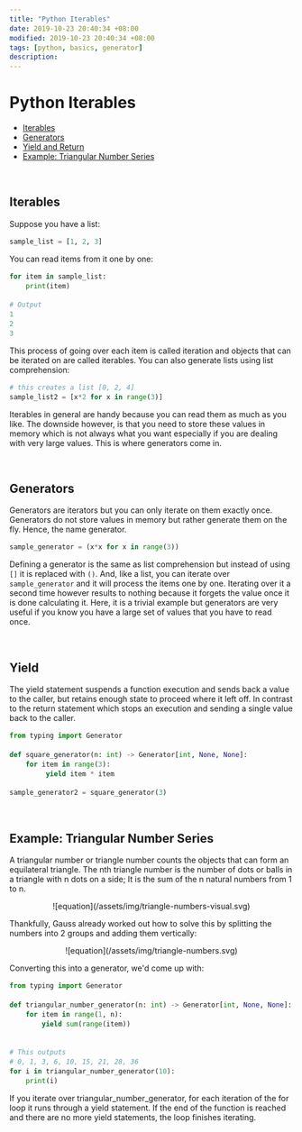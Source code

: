 ```yaml
---
title: "Python Iterables"
date: 2019-10-23 20:40:34 +08:00
modified: 2019-10-23 20:40:34 +08:00
tags: [python, basics, generator]
description: 
---
```


# Python Iterables

<!-- toc -->

- [Iterables](#Iterables)
- [Generators](#Generators)
- [Yield and Return](#Yield-and-Return)
- [Example: Triangular Number Series](#Example-Triangular-Number-Series)

<!-- tocstop -->

<br>

## Iterables

Suppose you have a list:

```python
sample_list = [1, 2, 3]
```

You can read items from it one by one:
```python
for item in sample_list:
    print(item)

# Output
1
2
3
```

This process of going over each item is called iteration and objects that can be iterated on are called iterables. You can also generate lists using list comprehension:

```python
# this creates a list [0, 2, 4]
sample_list2 = [x*2 for x in range(3)]
```

Iterables in general are handy because you can read them as much as you like. The downside however, is that you need to store these values in memory which is not always what you want especially if you are dealing with very large values. This is where generators come in.

<br>

## Generators

Generators are iterators but you can only iterate on them exactly once. Generators do not store values in memory but rather generate them on the fly. Hence, the name generator.

```python
sample_generator = (x*x for x in range(3))
```

Defining a generator is the same as list comprehension but instead of using `[]` it is replaced with `()`. And, like a list, you can iterate over `sample_generator` and it will process the items one by one. Iterating over it a second time however results to nothing because it forgets the value once it is done calculating it. Here, it is a trivial example but generators are very useful if you know you have a large set of values that you have to read once.

<br>

## Yield

The yield statement suspends a function execution and sends back a value to the caller, but retains enough state to proceed where it left off. In contrast to the return statement which stops an execution and sending a single value back to the caller.

```python
from typing import Generator

def square_generator(n: int) -> Generator[int, None, None]:
    for item in range(3):
         yield item * item

sample_generator2 = square_generator(3)
```

<br>

## Example: Triangular Number Series

A triangular number or triangle number counts the objects that can form an equilateral triangle. The nth triangle number is the number of dots or balls in a triangle with n dots on a side; It is the sum of the n natural numbers from 1 to n.

<p style="text-align: center;" markdown="1">
![equation](/assets/img/triangle-numbers-visual.svg)
</p>

Thankfully, Gauss already worked out how to solve this by splitting the numbers into 2 groups and adding them vertically:

<p style="text-align: center;" markdown="1">
![equation](/assets/img/triangle-numbers.svg)
</p>

Converting this into a generator, we'd come up with:

```python
from typing import Generator

def triangular_number_generator(n: int) -> Generator[int, None, None]:
    for item in range(1, n):
        yield sum(range(item))


# This outputs
# 0, 1, 3, 6, 10, 15, 21, 28, 36
for i in triangular_number_generator(10):
    print(i)
```

If you iterate over triangular_number_generator, for each iteration of the for loop it runs through a yield statement. If the end of the function is reached and there are no more yield statements, the loop finishes iterating.
